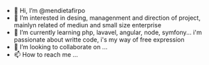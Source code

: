 - 👋 Hi, I’m @mendietafirpo
- 👀 I’m interested in desing, managenment and direction of project, mainlyn related of mediun and small size enterprise
- 🌱 I’m currently learning php, lavavel, angular, node, symfony... i'm passionate about writte code, i's my way of free expression
- 💞️ I’m looking to collaborate on ...
- 📫 How to reach me ...

<!---
mendietafirpo/mendietafirpo is a ✨ special ✨ repository because its `README.md` (this file) appears on your GitHub profile.
You can click the Preview link to take a look at your changes.
--->
